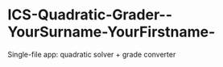 # ICS-Quadratic-Grader--YourSurname-YourFirstname-
Single-file app: quadratic solver + grade converter

